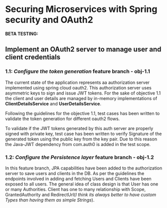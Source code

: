 # Securing Microservices with Spring security and OAuth2

__BETA TESTING:__

## Implement an OAuth2 server to manage user and client credentials

### 1.1: *Configure the token generation* feature branch - obj-1.1

The current state of the application represents aa authorization server implemented using spring cloud oauth2. 
This authorization server uses asymmetric keys to sign and issue JWT tokens. For the sake of objective 1.1 the client and user details are managed by in-memory implementations
of **ClientDetailsService** and **UserDetailsService**. 

Following the guidelines for the objective 1.1, test cases has been written to validate the token generation for different oauth2 flows.

To validate if the JWT tokens generated by this auth server are properly signed with private key, test case has been written to verify Signature of the generated token 
using the public key from the key pair. Due to this reason the Java-JWT dependency from com.auth0 is added in the test scope.

### 1.2: *Configure the Persistence layer* feature branch - obj-1.2

In this feature branch, JPA capabilities have been added to the authorization server to save users and clients in the DB. As per the guidelines the endpoints involved in adding and fetching Users and Clients have been exposed to all users. The general idea of class design is that User has one or many Authorities. Client has one to many relationship with Scope, GrantedAuthority and RedirectUrl(*I think its always better to have custom Types than having them as simple Strings*).
